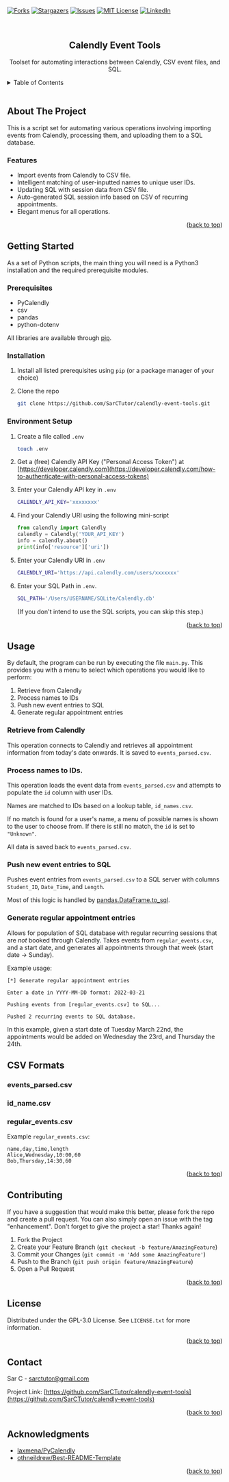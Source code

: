 <div id="top"></div>

<!-- PROJECT SHIELDS -->
<!--
*** I'm using markdown "reference style" links for readability.
*** Reference links are enclosed in brackets [ ] instead of parentheses ( ).
*** See the bottom of this document for the declaration of the reference variables
*** for contributors-url, forks-url, etc. This is an optional, concise syntax you may use.
*** https://www.markdownguide.org/basic-syntax/#reference-style-links
-->
[![Forks][forks-shield]][forks-url]
[![Stargazers][stars-shield]][stars-url]
[![Issues][issues-shield]][issues-url]
[![MIT License][license-shield]][license-url]
[![LinkedIn][linkedin-shield]][linkedin-url]



<!-- PROJECT LOGO -->
<br />
<div align="center">
  <!-- <a href="https://github.com/SarCTutor/calendly-event-tools">
    <img src="images/logo.png" alt="Logo" width="80" height="80">
  </a> -->

<h2 align="center">Calendly Event Tools</h2>

  <p align="center">
    Toolset for automating interactions between Calendly, CSV event files, and SQL.
    <br />
  </p>
</div>



<!-- TABLE OF CONTENTS -->
<details>
  <summary>Table of Contents</summary>
  <ol>
    <li>
      <a href="#about-the-project">About The Project</a>
      <ul>
        <li><a href="#features">Features</a></li>
      </ul>
    </li>
    <li>
      <a href="#getting-started">Getting Started</a>
      <ul>
        <li><a href="#prerequisites">Prerequisites</a></li>
        <li><a href="#installation">Installation</a></li>
        <li><a href="#environment-setup">Environment Setup</a></li>
      </ul>
    </li>
    <li><a href="#usage">Usage</a> </li>
    <li><a href="#csv-formats">CSV Formats</a></li>
    <li><a href="#contributing">Contributing</a></li>
    <li><a href="#license">License</a></li>
    <li><a href="#contact">Contact</a></li>
    <li><a href="#acknowledgments">Acknowledgments</a></li>
  </ol>
</details>

<br>
<!-- ABOUT THE PROJECT -->

## About The Project

This is a script set for automating various operations involving importing events from Calendly, processing them, and uploading them to a SQL database.

### Features

* Import events from Calendly to CSV file.
* Intelligent matching of user-inputted names to unique user IDs.
* Updating SQL with session data from CSV file.
* Auto-generated SQL session info based on CSV of recurring appointments.
* Elegant menus for all operations.

<p align="right">(<a href="#top">back to top</a>)</p>


<!-- GETTING STARTED -->
## Getting Started

As a set of Python scripts, the main thing you will need is a Python3 installation and the required prerequisite modules.  

### Prerequisites

* PyCalendly
* csv
* pandas
* python-dotenv

All libraries are available through [pip](https://pypi.org/project/pip/). 

### Installation

1. Install all listed prerequisites using `pip` (or a package manager of your choice)
   
2. Clone the repo
   ```sh
   git clone https://github.com/SarCTutor/calendly-event-tools.git
   ```

### Environment Setup

1. Create a file called `.env`
   ```sh
   touch .env
   ```
2. Get a (free) Calendly API Key ("Personal Access Token") at [https://developer.calendly.com](https://developer.calendly.com/how-to-authenticate-with-personal-access-tokens)
   
3. Enter your Calendly API key in `.env`
   ```sh
   CALENDLY_API_KEY='xxxxxxxx'
   ```
4. Find your Calendly URI using the following mini-script
   ```python
   from calendly import Calendly
   calendly = Calendly('YOUR_API_KEY')
   info = calendly.about()
   print(info['resource']['uri'])
   ```
5. Enter your Calendly URI in `.env` 
    ```sh
   CALENDLY_URI='https://api.calendly.com/users/xxxxxxx'
   ```
6. Enter your SQL Path in `.env`.  
    ```sh
    SQL_PATH='/Users/USERNAME/SQLite/Calendly.db'
    ```
    (If you don't intend to use the SQL scripts, you can skip this step.)

<p align="right">(<a href="#top">back to top</a>)</p>



<!-- USAGE EXAMPLES -->
## Usage

By default, the program can be run by executing the file `main.py`.  This provides you with a menu to select which operations you would like to perform:
1. Retrieve from Calendly
2. Process names to IDs
3. Push new event entries to SQL
4. Generate regular appointment entries

### Retrieve from Calendly
This operation connects to Calendly and retrieves all appointment information from today's date onwards.  It is saved to `events_parsed.csv`.  

### Process names to IDs.
This operation loads the event data from `events_parsed.csv` and attempts to populate the `id` column with user IDs.  

Names are matched to IDs based on a lookup table, `id_names.csv`.

If no match is found for a user's name, a menu of possible names is shown to the user to choose from.  If there is still no match, the `id` is set to `"Unknown"`.

All data is saved back to `events_parsed.csv`.

### Push new event entries to SQL

Pushes event entries from `events_parsed.csv` to a SQL server with columns `Student_ID`, `Date_Time`, and `Length`.

Most of this logic is handled by [pandas.DataFrame.to_sql](https://pandas.pydata.org/docs/reference/api/pandas.DataFrame.to_sql.html).

### Generate regular appointment entries

Allows for population of SQL database with regular recurring sessions that are _not_ booked through Calendly.  Takes events from `regular_events.csv`, and a start date, and generates all appointments through that week (start date -> Sunday).

Example usage:
```ssh
[*] Generate regular appointment entries

Enter a date in YYYY-MM-DD format: 2022-03-21

Pushing events from [regular_events.csv] to SQL...

Pushed 2 recurring events to SQL database.
```
In this example, given a start date of Tuesday March 22nd, the appointments would be added on Wednesday the 23rd, and Thursday the 24th.  

<!-- CSV FILE INFO -->
## CSV Formats

### events_parsed.csv

### id_name.csv

### regular_events.csv




Example `regular_events.csv`: 
```csv
name,day,time,length
Alice,Wednesday,10:00,60
Bob,Thursday,14:30,60
```

<p align="right">(<a href="#top">back to top</a>)</p>


<!-- ROADMAP
## Roadmap

- [ ] Feature 1
- [ ] Feature 2
- [ ] Feature 3
    - [ ] Nested Feature

See the [open issues](https://github.com/SarCTutor/calendly-event-tools/issues) for a full list of proposed features (and known issues). 

<p align="right">(<a href="#top">back to top</a>)</p> -->

<!-- CONTRIBUTING -->
## Contributing

If you have a suggestion that would make this better, please fork the repo and create a pull request. You can also simply open an issue with the tag "enhancement".
Don't forget to give the project a star! Thanks again!

1. Fork the Project
2. Create your Feature Branch (`git checkout -b feature/AmazingFeature`)
3. Commit your Changes (`git commit -m 'Add some AmazingFeature'`)
4. Push to the Branch (`git push origin feature/AmazingFeature`)
5. Open a Pull Request

<p align="right">(<a href="#top">back to top</a>)</p>

<!-- LICENSE -->
## License

Distributed under the GPL-3.0 License. See `LICENSE.txt` for more information.

<p align="right">(<a href="#top">back to top</a>)</p>

<!-- CONTACT -->
## Contact

Sar C - sarctutor@gmail.com

Project Link: [https://github.com/SarCTutor/calendly-event-tools](https://github.com/SarCTutor/calendly-event-tools)

<p align="right">(<a href="#top">back to top</a>)</p>


<!-- ACKNOWLEDGMENTS -->
## Acknowledgments

* [laxmena/PyCalendly](https://github.com/laxmena/PyCalendly)
* [othneildrew/Best-README-Template](https://github.com/othneildrew/Best-README-Template)

<p align="right">(<a href="#top">back to top</a>)</p>


<!-- MARKDOWN LINKS & IMAGES -->
<!-- https://www.markdownguide.org/basic-syntax/#reference-style-links -->
[forks-shield]: https://img.shields.io/github/forks/SarCTutor/calendly-event-tools.svg?style=for-the-badge
[forks-url]: https://github.com/SarCTutor/calendly-event-tools/network/members
[stars-shield]: https://img.shields.io/github/stars/SarCTutor/calendly-event-tools.svg?style=for-the-badge
[stars-url]: https://github.com/SarCTutor/calendly-event-tools/stargazers
[issues-shield]: https://img.shields.io/github/issues/SarCTutor/calendly-event-tools.svg?style=for-the-badge
[issues-url]: https://github.com/SarCTutor/calendly-event-tools/issues
[license-shield]: https://img.shields.io/github/license/SarCTutor/calendly-event-tools.svg?style=for-the-badge
[license-url]: https://github.com/SarCTutor/calendly-event-tools/blob/master/LICENSE.txt
[linkedin-shield]: https://img.shields.io/badge/-LinkedIn-black.svg?style=for-the-badge&logo=linkedin&colorB=555
[linkedin-url]: https://linkedin.com/in/sarc
[product-screenshot]: images/screenshot.png